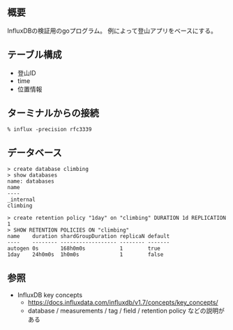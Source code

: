 ## 概要

InfluxDBの検証用のgoプログラム。
例によって登山アプリをベースにする。

## テーブル構成

- 登山ID
- time
- 位置情報


## ターミナルからの接続

```
% influx -precision rfc3339
```


## データベース

```
> create database climbing
> show databases
name: databases
name
----
_internal
climbing

> create retention policy "1day" on "climbing" DURATION 1d REPLICATION 1
> SHOW RETENTION POLICIES ON "climbing"
name    duration shardGroupDuration replicaN default
----    -------- ------------------ -------- -------
autogen 0s       168h0m0s           1        true
1day    24h0m0s  1h0m0s             1        false
```


## 参照

- InfluxDB key concepts
  - https://docs.influxdata.com/influxdb/v1.7/concepts/key_concepts/
  - database / measurements / tag / field / retention policy などの説明がある
